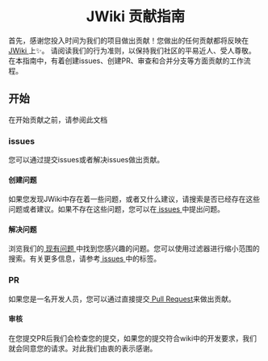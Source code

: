 <h1 align='center'> JWiki 贡献指南 </h1>

首先，感谢您投入时间为我们的项目做出贡献！您做出的任何贡献都将反映在<a href = "github.com/cgglyle/JWiki"> JWiki </a>上✨。
请阅读我们的行为准则，以保持我们社区的平易近人、受人尊敬。
在本指南中，有着创建issues、创建PR、审查和合并分支等方面贡献的工作流程。

<h2>开始</h2>

在开始贡献之前，请参阅此文档

<h3>issues</h3>

您可以通过提交issues或者解决issues做出贡献。

<h4>创建问题</h4>

如果您发现JWiki中存在着一些问题，或者又什么建议，请搜索是否已经存在这些问题或者建议。如果不存在这些问题，您可以在<a href ="github.com/cgglyle/JWiki/issuces"> issues </a> 中提出问题。

<h4>解决问题</h4>

浏览我们的<a href ="github.com/cgglyle/JWiki/issuces"> 现有问题 </a>中找到您感兴趣的问题。您可以使用过滤器进行缩小范围的搜索。有关更多信息，请参考<a href ="github.com/cgglyle/JWiki/issuces"> issues </a>中的标签。

<h3>PR</h3>

如果您是一名开发人员，您可以通过直接提交<a href ="github.com/cgglyle/JWiki/pulls"> Pull Request</a>来做出贡献。

<h4>审核</h4>

在您提交PR后我们会检查您的提交，如果您的提交符合wiki中的开发要求，我们就会同意您的请求。对此我们由衷的表示感谢。

